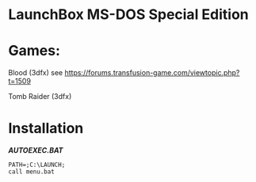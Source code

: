 # LaunchBox MS-DOS Special Edition

# Games:

Blood (3dfx)
see https://forums.transfusion-game.com/viewtopic.php?t=1509

Tomb Raider (3dfx)

# Installation

***AUTOEXEC.BAT***
```
PATH=;C:\LAUNCH;
call menu.bat
```
